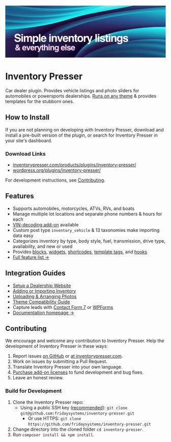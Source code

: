 ![Simple inventory listings & everything else](assets/banner-1544x500.jpg)

# Inventory Presser

Car dealer plugin. Provides vehicle listings and photo sliders for automobiles or powersports dealerships. [Runs on any theme](https://inventorypresser.com/docs/theme-compatibility-with-vehicle-listings/) & provides templates for the stubborn ones.

## How to Install

If you are not planning on developing with Inventory Presser, download and install a pre-built version of the plugin, or search for Inventory Presser in your site's dashboard.

### Download Links

- [inventorypresser.com/products/plugins/inventory-presser/](https://inventorypresser.com/products/plugins/inventory-presser/)
- [wordpress.org/plugins/inventory-presser/](https://wordpress.org/plugins/inventory-presser/)

For development instructions, see [Contributing](#contributing).

## Features

* Supports automobiles, motorcycles, ATVs, RVs, and boats
* Manage multiple lot locations and separate phone numbers & hours for each
* [VIN-decoding add-on](https://inventorypresser.com/products/plugins/) available
* Custom post type `inventory_vehicle` & 13 taxonomies make importing data easy
* Categorizes inventory by type, body style, fuel, transmission, drive type, availability, and new or used
* Provides [blocks](https://inventorypresser.com/blocks-preview-plugin-available/), [widgets](https://inventorypresser.com/docs/feature-list/widgets/), [shortcodes](https://inventorypresser.com/docs/shortcodes/), [template tags](https://inventorypresser.com/docs/template-tags/), and [hooks](https://inventorypresser.com/docs/hooks/)
* [Full feature list →](https://inventorypresser.com/docs/feature-list/)

## Integration Guides

* [Setup a Dealership Website](https://inventorypresser.com/docs/setup-a-dealership-website/)
* [Adding or Importing Inventory](https://inventorypresser.com/docs/adding-or-importing-inventory/)
* [Uploading & Arranging Photos](https://inventorypresser.com/docs/uploading-arranging-photos/)
* [Theme Compatibility Guide](https://inventorypresser.com/docs/theme-compatibility-with-vehicle-listings/)
* Capture leads with [Contact Form 7](https://inventorypresser.com/docs/contact-form-7-integration/) or [WPForms](https://inventorypresser.com/docs/capturing-vehicle-leads-with-wpforms/)
* [Documentation homepage →](https://inventorypresser.com/docs/)

## Contributing

We encourage and welcome any contribution to Inventory Presser. Help the development of Inventory Presser in these ways:

1. Report issues [on GitHub](https://github.com/fridaysystems/inventory-presser/issues/new/choose) or [at inventorypresser.com](https://inventorypresser.com/contact-us/).
1. Work on issues by submitting a Pull Request.
1. Translate Inventory Presser into your own language.
1. [Purchase add-on licenses](https://inventorypresser.com/products/) to fund development and bug fixes.
1. Leave an honest review.

### Build for Development

1. Clone the Inventory Presser repo:
	- Using a public SSH key ([recommended](https://docs.github.com/en/authentication/connecting-to-github-with-ssh/adding-a-new-ssh-key-to-your-github-account)): `git clone git@github.com:fridaysystems/inventory-presser.git`
		- Or use HTTPS: `git clone https://github.com/fridaysystems/inventory-presser.git`
1. Change directory into the cloned folder `cd inventory-presser`.
1. Run `composer install && npm install`.